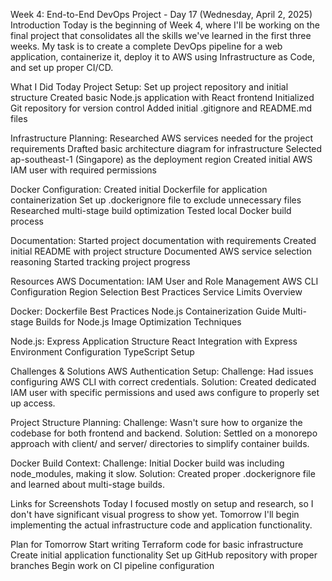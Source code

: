 Week 4: End-to-End DevOps Project - Day 17 (Wednesday, April 2, 2025)
Introduction
Today is the beginning of Week 4, where I'll be working on the final project that consolidates all the skills we've learned in the first three weeks. My task is to create a complete DevOps pipeline for a web application, containerize it, deploy it to AWS using Infrastructure as Code, and set up proper CI/CD.

What I Did Today
Project Setup:
Set up project repository and initial structure
Created basic Node.js application with React frontend
Initialized Git repository for version control
Added initial .gitignore and README.md files

Infrastructure Planning:
Researched AWS services needed for the project requirements
Drafted basic architecture diagram for infrastructure
Selected ap-southeast-1 (Singapore) as the deployment region
Created initial AWS IAM user with required permissions

Docker Configuration:
Created initial Dockerfile for application containerization
Set up .dockerignore file to exclude unnecessary files
Researched multi-stage build optimization
Tested local Docker build process

Documentation:
Started project documentation with requirements
Created initial README with project structure
Documented AWS service selection reasoning
Started tracking project progress

Resources
AWS Documentation:
IAM User and Role Management
AWS CLI Configuration
Region Selection Best Practices
Service Limits Overview

Docker:
Dockerfile Best Practices
Node.js Containerization Guide
Multi-stage Builds for Node.js
Image Optimization Techniques

Node.js:
Express Application Structure
React Integration with Express
Environment Configuration
TypeScript Setup

Challenges & Solutions
AWS Authentication Setup:
Challenge: Had issues configuring AWS CLI with correct credentials.
Solution: Created dedicated IAM user with specific permissions and used aws configure to properly set up access.

Project Structure Planning:
Challenge: Wasn't sure how to organize the codebase for both frontend and backend.
Solution: Settled on a monorepo approach with client/ and server/ directories to simplify container builds.

Docker Build Context:
Challenge: Initial Docker build was including node_modules, making it slow.
Solution: Created proper .dockerignore file and learned about multi-stage builds.

Links for Screenshots
Today I focused mostly on setup and research, so I don't have significant visual progress to show yet. Tomorrow I'll begin implementing the actual infrastructure code and application functionality.

Plan for Tomorrow
Start writing Terraform code for basic infrastructure
Create initial application functionality
Set up GitHub repository with proper branches
Begin work on CI pipeline configuration